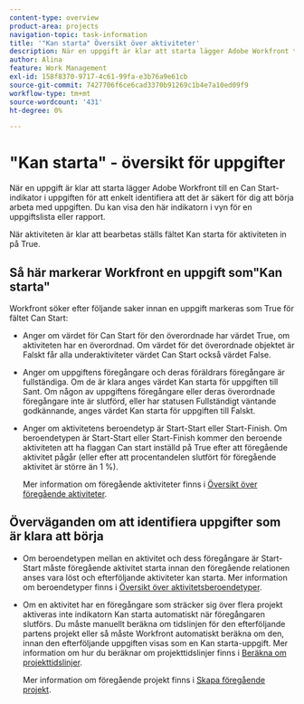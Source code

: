 ```yaml
---
content-type: overview
product-area: projects
navigation-topic: task-information
title: '"Kan starta" Översikt över aktiviteter'
description: När en uppgift är klar att starta lägger Adobe Workfront till en Can Start-indikator i uppgiften för att enkelt identifiera att det är säkert för dig att börja arbeta med uppgiften. Du kan visa den här indikatorn i vyn för en uppgiftslista eller rapport.
author: Alina
feature: Work Management
exl-id: 158f8370-9717-4c61-99fa-e3b76a9e61cb
source-git-commit: 7427706f6ce6cad3370b91269c1b4e7a10ed09f9
workflow-type: tm+mt
source-wordcount: '431'
ht-degree: 0%

---
```


# &quot;Kan starta&quot; - översikt för uppgifter

När en uppgift är klar att starta lägger Adobe Workfront till en Can Start-indikator i uppgiften för att enkelt identifiera att det är säkert för dig att börja arbeta med uppgiften. Du kan visa den här indikatorn i vyn för en uppgiftslista eller rapport.

När aktiviteten är klar att bearbetas ställs fältet Kan starta för aktiviteten in på True.

## Så här markerar Workfront en uppgift som&quot;Kan starta&quot;

Workfront söker efter följande saker innan en uppgift markeras som True för fältet Can Start:

* Anger om värdet för Can Start för den överordnade har värdet True, om aktiviteten har en överordnad. Om värdet för det överordnade objektet är Falskt får alla underaktiviteter värdet Can Start också värdet False.
* Anger om uppgiftens föregångare och deras föräldrars föregångare är fullständiga. Om de är klara anges värdet Kan starta för uppgiften till Sant. Om någon av uppgiftens föregångare eller deras överordnade föregångare inte är slutförd, eller har statusen Fullständigt väntande godkännande, anges värdet Kan starta för uppgiften till Falskt.
* Anger om aktivitetens beroendetyp är Start-Start eller Start-Finish. Om beroendetypen är Start-Start eller Start-Finish kommer den beroende aktiviteten att ha flaggan Can start inställd på True efter att föregående aktivitet pågår (eller efter att procentandelen slutfört för föregående aktivitet är större än 1 %).

  Mer information om föregående aktiviteter finns i [Översikt över föregående aktiviteter](../../../manage-work/tasks/use-prdcssrs/predecessors-overview.md).

## Överväganden om att identifiera uppgifter som är klara att börja

* Om beroendetypen mellan en aktivitet och dess föregångare är Start-Start måste föregående aktivitet starta innan den föregående relationen anses vara löst och efterföljande aktiviteter kan starta. Mer information om beroendetyper finns i [Översikt över aktivitetsberoendetyper](../../../manage-work/tasks/use-prdcssrs/task-dependency-types.md).
* Om en aktivitet har en föregångare som sträcker sig över flera projekt aktiveras inte indikatorn Kan starta automatiskt när föregångaren slutförs. Du måste manuellt beräkna om tidslinjen för den efterföljande partens projekt eller så måste Workfront automatiskt beräkna om den, innan den efterföljande uppgiften visas som en Kan starta-uppgift. Mer information om hur du beräknar om projekttidslinjer finns i [Beräkna om projekttidslinjer](../../../manage-work/projects/manage-projects/recalculate-project-timeline.md).

  Mer information om föregående projekt finns i [Skapa föregående projekt](../../../manage-work/tasks/use-prdcssrs/cross-project-predecessors.md).
